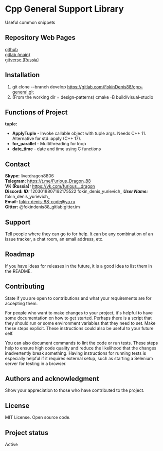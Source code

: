 # Cpp General Support Library
Useful common snippets

## Repository Web Pages
[github](https://github.com/FokinDenis88/cpp-general)  
[gitlab (main)](https://gitlab.com/FokinDenis88/cpp-general)  
[gitverse (Russia)](https://gitverse.ru/FokinDenis88/cpp-general)


## Installation
1) git clone --branch develop https://gitlab.com/FokinDenis88/cpp-general.git
2) (From the working dir = design-patterns)  cmake -B build/visual-studio

## Functions of Project
**tuple:**
* **ApplyTuple** - Invoke callable object with tuple args. Needs C++ 11. Alternative for std::apply (C++ 17).
* **for_parallel** - Multithreading for loop
* **date_time** - date and time using C functions

## Contact
**Skype:** live:dragon8806  
**Telegram:** https://t.me/Furious_Dragon_88  
**VK (Russia):** https://vk.com/furious__dragon  
**Discord:** ***ID:*** 1203018807162175522 fokin_denis_yurievich_  ***User Name:*** fokin_denis_yurievich_  
**Email:** fokin-denis-88-code@ya.ru  
**Gitter:** @fokindenis88_gitlab:gitter.im


## Support
Tell people where they can go to for help. It can be any combination of an issue tracker, a chat room, an email address, etc.

## Roadmap
If you have ideas for releases in the future, it is a good idea to list them in the README.

## Contributing
State if you are open to contributions and what your requirements are for accepting them.

For people who want to make changes to your project, it's helpful to have some documentation on how to get started. Perhaps there is a script that they should run or some environment variables that they need to set. Make these steps explicit. These instructions could also be useful to your future self.

You can also document commands to lint the code or run tests. These steps help to ensure high code quality and reduce the likelihood that the changes inadvertently break something. Having instructions for running tests is especially helpful if it requires external setup, such as starting a Selenium server for testing in a browser.

## Authors and acknowledgment
Show your appreciation to those who have contributed to the project.

## License
MIT License. Open source code.

## Project status
Active